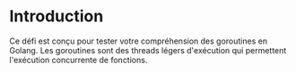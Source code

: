 # Introduction

Ce défi est conçu pour tester votre compréhension des goroutines en Golang. Les goroutines sont des threads légers d'exécution qui permettent l'exécution concurrente de fonctions.

